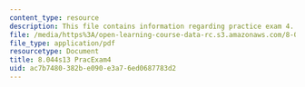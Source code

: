```yaml
---
content_type: resource
description: This file contains information regarding practice exam 4.
file: /media/https%3A/open-learning-course-data-rc.s3.amazonaws.com/8-044-statistical-physics-i-spring-2013/ac7b7480382be090e3a76ed0687783d2_MIT8_044S14_practexam4_03.pdf
file_type: application/pdf
resourcetype: Document
title: 8.044s13 PracExam4
uid: ac7b7480-382b-e090-e3a7-6ed0687783d2
---
```

